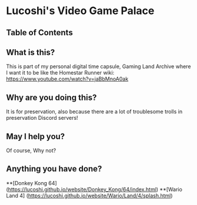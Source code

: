 # Lucoshi's Video Game Palace
## Table of Contents

## What is this?
This is part of my personal digital time capsule, Gaming Land Archive where I want it to be like the Homestar Runner wiki: https://www.youtube.com/watch?v=jaBbMnoA0ak
## Why are you doing this?
It is for preservation, also because there are a lot of troublesome trolls in preservation Discord servers!
## May I help you?
Of course, Why not?
## Anything you have done?
**[Donkey Kong 64] (https://lucoshi.github.io/website/Donkey_Kong/64/index.html)
**[Wario Land 4] (https://lucoshi.github.io/website/Wario/Land/4/splash.html)
